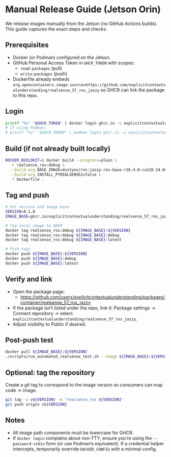 Manual Release Guide (Jetson Orin)
==================================

We release images manually from the Jetson (no GitHub Actions builds). This guide captures the exact steps and checks.

Prerequisites
-------------
- Docker (or Podman) configured on the Jetson.
- GitHub Personal Access Token in `GHCR_TOKEN` with scopes:
  - `read:packages` (pull)
  - `write:packages` (push)
- Dockerfile already embeds `org.opencontainers.image.source=https://github.com/explicitcontextualunderstanding/realsense_57_ros_jazzy` so GHCR can link the package to this repo.

Login
------

```bash
printf "%s" "$GHCR_TOKEN" | docker login ghcr.io -u explicitcontextualunderstanding --password-stdin
# If using Podman:
# printf "%s" "$GHCR_TOKEN" | podman login ghcr.io -u explicitcontextualunderstanding --password-stdin
```

Build (if not already built locally)
------------------------------------

```bash
DOCKER_BUILDKIT=1 docker build --progress=plain \
  -t realsense_ros:debug \
  --build-arg BASE_IMAGE=dustynv/ros:jazzy-ros-base-r36.4.0-cu128-24.04 \
  --build-arg INSTALL_PYREALSENSE2=false \
  -f Dockerfile .
```

Tag and push
------------

```bash
# Set version and image base
VERSION=0.1.0
IMAGE_BASE=ghcr.io/explicitcontextualunderstanding/realsense_57_ros_jazzy

# Tag local image to GHCR
docker tag realsense_ros:debug ${IMAGE_BASE}:${VERSION}
docker tag realsense_ros:debug ${IMAGE_BASE}:debug
docker tag realsense_ros:debug ${IMAGE_BASE}:latest

# Push tags
docker push ${IMAGE_BASE}:${VERSION}
docker push ${IMAGE_BASE}:debug
docker push ${IMAGE_BASE}:latest
```

Verify and link
---------------
- Open the package page:
  - https://github.com/users/explicitcontextualunderstanding/packages/container/realsense_57_ros_jazzy
- If the package isn’t listed under the repo, link it: Package settings → Connect repository → select `explicitcontextualunderstanding/realsense_57_ros_jazzy`.
- Adjust visibility to Public if desired.

Post-push test
--------------

```bash
docker pull ${IMAGE_BASE}:${VERSION}
./scripts/run_automated_realsense_test.sh --image ${IMAGE_BASE}:${VERSION} --timeout 20
```

Optional: tag the repository
----------------------------
Create a git tag to correspond to the image version so consumers can map code → image.

```bash
git tag -a v${VERSION} -m "realsense_ros ${VERSION}"
git push origin v${VERSION}
```

Notes
-----
- All image path components must be lowercase for GHCR.
- If `docker login` complains about non-TTY, ensure you’re using the `--password-stdin` form (or use Podman’s equivalent). If a credential helper intercepts, temporarily override `DOCKER_CONFIG` with a minimal config.

